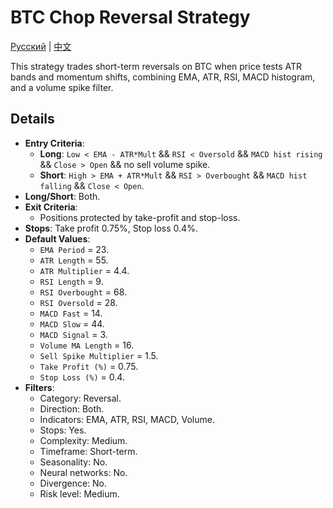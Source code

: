 # BTC Chop Reversal Strategy
[Русский](README_ru.md) | [中文](README_cn.md)

This strategy trades short-term reversals on BTC when price tests ATR bands and momentum shifts, combining EMA, ATR, RSI, MACD histogram, and a volume spike filter.

## Details

- **Entry Criteria**:
  - **Long**: `Low < EMA - ATR*Mult` && `RSI < Oversold` && `MACD hist rising` && `Close > Open` && no sell volume spike.
  - **Short**: `High > EMA + ATR*Mult` && `RSI > Overbought` && `MACD hist falling` && `Close < Open`.
- **Long/Short**: Both.
- **Exit Criteria**:
  - Positions protected by take-profit and stop-loss.
- **Stops**: Take profit 0.75%, Stop loss 0.4%.
- **Default Values**:
  - `EMA Period` = 23.
  - `ATR Length` = 55.
  - `ATR Multiplier` = 4.4.
  - `RSI Length` = 9.
  - `RSI Overbought` = 68.
  - `RSI Oversold` = 28.
  - `MACD Fast` = 14.
  - `MACD Slow` = 44.
  - `MACD Signal` = 3.
  - `Volume MA Length` = 16.
  - `Sell Spike Multiplier` = 1.5.
  - `Take Profit (%)` = 0.75.
  - `Stop Loss (%)` = 0.4.
- **Filters**:
  - Category: Reversal.
  - Direction: Both.
  - Indicators: EMA, ATR, RSI, MACD, Volume.
  - Stops: Yes.
  - Complexity: Medium.
  - Timeframe: Short-term.
  - Seasonality: No.
  - Neural networks: No.
  - Divergence: No.
  - Risk level: Medium.
